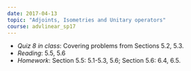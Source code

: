 ```yaml
---
date: 2017-04-13
topic: "Adjoints, Isometries and Unitary operators"
course: advlinear_sp17
---
```


- *Quiz 8 in class*: Covering problems from Sections 5.2, 5.3.
- *Reading*: 5.5, 5.6
- *Homework*: Section 5.5: 5.1-5.3, 5.6; Section 5.6: 6.4, 6.5.
